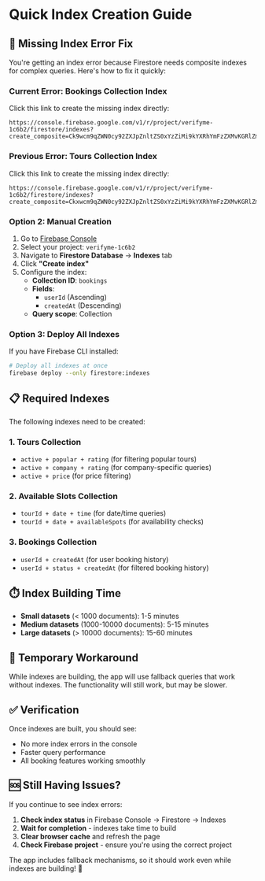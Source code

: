 # Quick Index Creation Guide

## 🚨 Missing Index Error Fix

You're getting an index error because Firestore needs composite indexes for complex queries. Here's how to fix it quickly:

### Current Error: Bookings Collection Index

Click this link to create the missing index directly:
```
https://console.firebase.google.com/v1/r/project/verifyme-1c6b2/firestore/indexes?create_composite=Ck9wcm9qZWN0cy92ZXJpZnltZS0xYzZiMi9kYXRhYmFzZXMvKGRlZmF1bHQpL2NvbGxlY3Rpb25Hcm91cHMvYm9va2luZ3MvaW5kZXhlcy9fEAEaCgoGdXNlcklkEAEaDQoJY3JlYXRlZEF0EAIaDAoIX19uYW1lX18QAg
```

### Previous Error: Tours Collection Index

Click this link to create the missing index directly:
```
https://console.firebase.google.com/v1/r/project/verifyme-1c6b2/firestore/indexes?create_composite=Ckxwcm9qZWN0cy92ZXJpZnltZS0xYzZiMi9kYXRhYmFzZXMvKGRlZmF1bHQpL2NvbGxlY3Rpb25Hcm91cHMvdG91cnMvaW5kZXhlcy9fEAEaCgoGYWN0aXZlEAEaCwoHcG9wdWxhchACGgoKBnJhdGluZxACGgwKCF9fbmFtZV9fEAI
```

### Option 2: Manual Creation

1. Go to [Firebase Console](https://console.firebase.google.com/)
2. Select your project: `verifyme-1c6b2`
3. Navigate to **Firestore Database** → **Indexes** tab
4. Click **"Create index"**
5. Configure the index:
   - **Collection ID**: `bookings`
   - **Fields**:
     - `userId` (Ascending)
     - `createdAt` (Descending)
   - **Query scope**: Collection

### Option 3: Deploy All Indexes

If you have Firebase CLI installed:

```bash
# Deploy all indexes at once
firebase deploy --only firestore:indexes
```

## 📋 Required Indexes

The following indexes need to be created:

### 1. Tours Collection
- `active + popular + rating` (for filtering popular tours)
- `active + company + rating` (for company-specific queries)
- `active + price` (for price filtering)

### 2. Available Slots Collection
- `tourId + date + time` (for date/time queries)
- `tourId + date + availableSpots` (for availability checks)

### 3. Bookings Collection
- `userId + createdAt` (for user booking history)
- `userId + status + createdAt` (for filtered booking history)

## ⏱️ Index Building Time

- **Small datasets** (< 1000 documents): 1-5 minutes
- **Medium datasets** (1000-10000 documents): 5-15 minutes
- **Large datasets** (> 10000 documents): 15-60 minutes

## 🔄 Temporary Workaround

While indexes are building, the app will use fallback queries that work without indexes. The functionality will still work, but may be slower.

## ✅ Verification

Once indexes are built, you should see:
- No more index errors in the console
- Faster query performance
- All booking features working smoothly

## 🆘 Still Having Issues?

If you continue to see index errors:

1. **Check index status** in Firebase Console → Firestore → Indexes
2. **Wait for completion** - indexes take time to build
3. **Clear browser cache** and refresh the page
4. **Check Firebase project** - ensure you're using the correct project

The app includes fallback mechanisms, so it should work even while indexes are building! 🚀
